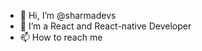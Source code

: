 - 👋 Hi, I’m @sharmadevs
- 👀 I’m a React and React-native Developer
- 📫 How to reach me 

<!---
sharmadevs/sharmadevs is a ✨ special ✨ repository because its `README.md` (this file) appears on your GitHub profile.
You can click the Preview link to take a look at your changes.
--->
